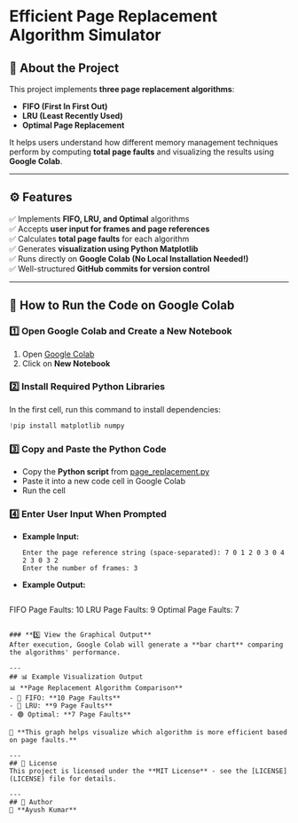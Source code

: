 # Efficient Page Replacement Algorithm Simulator

## 📌 About the Project
This project implements **three page replacement algorithms**:
- **FIFO (First In First Out)**
- **LRU (Least Recently Used)**
- **Optimal Page Replacement**

It helps users understand how different memory management techniques perform by computing **total page faults** and visualizing the results using **Google Colab**.

---
## ⚙️ Features
✅ Implements **FIFO, LRU, and Optimal** algorithms  
✅ Accepts **user input for frames and page references**  
✅ Calculates **total page faults** for each algorithm  
✅ Generates **visualization using Python Matplotlib**  
✅ Runs directly on **Google Colab (No Local Installation Needed!)**  
✅ Well-structured **GitHub commits for version control**  

---
## 🔧 How to Run the Code on Google Colab
### **1️⃣ Open Google Colab and Create a New Notebook**
1. Open [Google Colab](https://colab.research.google.com/)
2. Click on **New Notebook**

### **2️⃣ Install Required Python Libraries**
In the first cell, run this command to install dependencies:
```python
!pip install matplotlib numpy
```

### **3️⃣ Copy and Paste the Python Code**
- Copy the **Python script** from [page_replacement.py](page_replacement.py)
- Paste it into a new code cell in Google Colab
- Run the cell

### **4️⃣ Enter User Input When Prompted**
- **Example Input:**
  ```
  Enter the page reference string (space-separated): 7 0 1 2 0 3 0 4 2 3 0 3 2
  Enter the number of frames: 3
  ```
- **Example Output:**
  ```json
 FIFO Page Faults: 10
 LRU Page Faults: 9
 Optimal Page Faults: 7
  ```

### **5️⃣ View the Graphical Output**
After execution, Google Colab will generate a **bar chart** comparing the algorithms' performance.

---
## 📊 Example Visualization Output
📊 **Page Replacement Algorithm Comparison**
- 🔴 FIFO: **10 Page Faults**  
- 🔵 LRU: **9 Page Faults**  
- 🟢 Optimal: **7 Page Faults**  

📌 **This graph helps visualize which algorithm is more efficient based on page faults.**  

---
## 📜 License  
This project is licensed under the **MIT License** - see the [LICENSE](LICENSE) file for details.

---
## 🚀 Author  
👤 **Ayush Kumar**  


